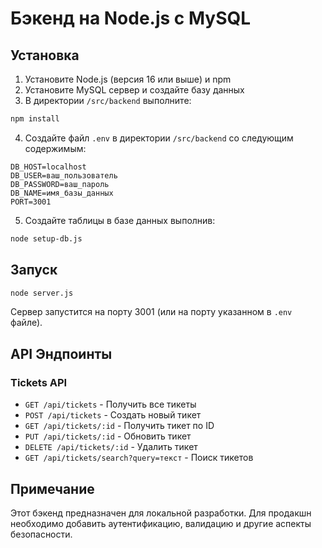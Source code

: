 
# Бэкенд на Node.js с MySQL

## Установка

1. Установите Node.js (версия 16 или выше) и npm
2. Установите MySQL сервер и создайте базу данных
3. В директории `/src/backend` выполните:

```bash
npm install
```

4. Создайте файл `.env` в директории `/src/backend` со следующим содержимым:

```
DB_HOST=localhost
DB_USER=ваш_пользователь
DB_PASSWORD=ваш_пароль
DB_NAME=имя_базы_данных
PORT=3001
```

5. Создайте таблицы в базе данных выполнив:

```bash
node setup-db.js
```

## Запуск

```bash
node server.js
```

Сервер запустится на порту 3001 (или на порту указанном в `.env` файле).

## API Эндпоинты

### Tickets API

- `GET /api/tickets` - Получить все тикеты
- `POST /api/tickets` - Создать новый тикет
- `GET /api/tickets/:id` - Получить тикет по ID
- `PUT /api/tickets/:id` - Обновить тикет
- `DELETE /api/tickets/:id` - Удалить тикет
- `GET /api/tickets/search?query=текст` - Поиск тикетов

## Примечание

Этот бэкенд предназначен для локальной разработки. Для продакшн необходимо добавить аутентификацию, валидацию и другие аспекты безопасности.
